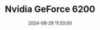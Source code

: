 ---
layout: post
title: Nvidia GeForce 6200
summary: 
date: '2024-08-29 11:33:00'
tags: [Graphics Cards, PC]
---